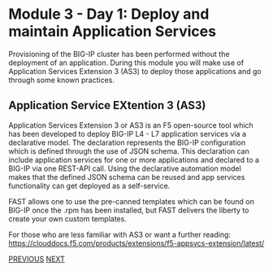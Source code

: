 # Module 3 - Day 1: Deploy and maintain Application Services

Provisioning of the BIG-IP cluster has been performed without the deployment of an application. During this module you will make use of Application Services Extension 3 (AS3) to deploy those applications and go through some known practices.

## Application Service EXtention 3 (AS3)

Application Services Extension 3 or AS3 is an F5 open-source tool which has been developed to deploy BIG-IP L4 - L7 application services via a declarative model. The declaration represents the BIG-IP configuration which is defined through the use of JSON schema. This declaration can include application services for one or more applications and declared to a BIG-IP via one REST-API call. Using the declarative automation model makes that the defined JSON schema can be reused and app services functionality can get deployed as a self-service.

FAST allows one to use the pre-canned templates which can be found on BIG-IP once the .rpm has been installed, but FAST delivers the liberty to create your own custom templates.

For those who are less familiar with AS3 or want a further reading: https://clouddocs.f5.com/products/extensions/f5-appsvcs-extension/latest/

[PREVIOUS](../module_2/tas2_3.md)      [NEXT](../module_3/task3_1.md)
